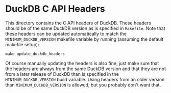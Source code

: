 # DuckDB C API Headers
This directory contains the C API headers of DuckDB. These headers should be of the same 
DuckDB version as is specified in `Makefile`. Note that these headers can be updated automatically 
to match the `MINIMUM_DUCKDB_VERSION` makefile variable by running (assuming the default makefile setup):

```shell
make update_duckdb_headers
```

Of course manually updating the headers is also fine, just make sure that the headers are always from the same 
DuckDB version and that they are not from a later release of DuckDB than is specified in the `MINIMUM_DUCKDB_VERSION`
build variable. Using headers from an older version than `MINIMUM_DUCKDB_VERSION` is allowed, but you probably don't want
that.